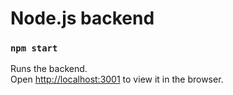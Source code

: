 # Node.js backend

### `npm start`
Runs the backend.\
Open [http://localhost:3001](http://localhost:3001) to view it in the browser.
